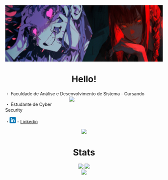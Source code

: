 
<!-- Author: Yora -->
<div align="center"
<p align="center">
<img align="center" height="180" src="./img/teste.png">
</p>
</div>
<div align="center">

# Hello! 

</div>

<p align="width">
 ・  Faculdade de Análise e Desenvolvimento de Sistema - Cursando 
<img src="./img/test1.gif" align="right" width=299px></img> 

 ・ Estudante de Cyber Security 

 ・<img src="./img/linkedin (1).png" width=20x></img> - <a href="linkedin.com/in/fernandogentili/">Linkedin</a>
</p>
<p align="center">

 
  <img src="https://skillicons.dev/icons?i=c,cpp,java,python,html,css,javascript,mysql,git,github,linux,arch,ubuntu,kali,neovim,vim&perline=8"/>
</p>

<div align="center">

# Stats 

<img width=351 src="https://github-readme-stats.vercel.app/api?username=yoraapt&theme=holi&show_icons=true&count_private=true&show_icons=true">
<img width=200 src="https://github-readme-stats.vercel.app/api?username=yoraapt&show_icons=true&theme=holi"/><br>
<img align=hegith width=294 src="https://github-readme-stats.vercel.app/api/top-langs?username=yoraapt&layout=compact&theme=holi&custom_title=Top&nbsp;Languages"/><br>


</div>

<div align="center">

```scala

